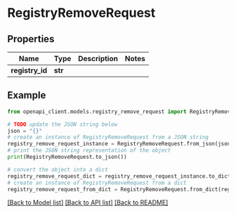 # RegistryRemoveRequest


## Properties

Name | Type | Description | Notes
------------ | ------------- | ------------- | -------------
**registry_id** | **str** |  | 

## Example

```python
from openapi_client.models.registry_remove_request import RegistryRemoveRequest

# TODO update the JSON string below
json = "{}"
# create an instance of RegistryRemoveRequest from a JSON string
registry_remove_request_instance = RegistryRemoveRequest.from_json(json)
# print the JSON string representation of the object
print(RegistryRemoveRequest.to_json())

# convert the object into a dict
registry_remove_request_dict = registry_remove_request_instance.to_dict()
# create an instance of RegistryRemoveRequest from a dict
registry_remove_request_from_dict = RegistryRemoveRequest.from_dict(registry_remove_request_dict)
```
[[Back to Model list]](../README.md#documentation-for-models) [[Back to API list]](../README.md#documentation-for-api-endpoints) [[Back to README]](../README.md)


